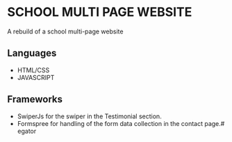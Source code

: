 # SCHOOL MULTI PAGE WEBSITE 

A rebuild of a school multi-page website

## Languages
- HTML/CSS
- JAVASCRIPT

## Frameworks
- SwiperJs for the swiper in the Testimonial section.
- Formspree for handling of the form data collection in the contact page.# egator

